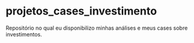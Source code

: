 # projetos_cases_investimento
Repositório no qual eu disponibilizo minhas análises e meus cases sobre investimentos.

